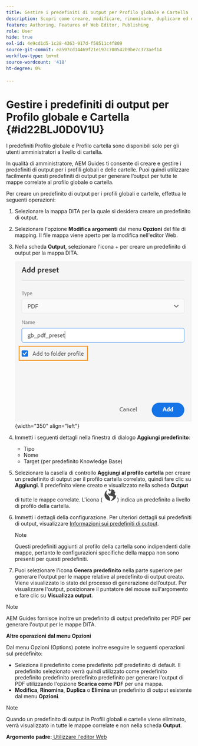 ```yaml
---
title: Gestire i predefiniti di output per Profilo globale e Cartella
description: Scopri come creare, modificare, rinominare, duplicare ed eliminare predefiniti di output per profili globali e di cartelle come utenti amministratori in AEM Guides.
feature: Authoring, Features of Web Editor, Publishing
role: User
hide: true
exl-id: 4e9cd1d5-1c28-4363-917d-f58511c4f809
source-git-commit: ea597cd14469f21e197c700542b9be7c373aef14
workflow-type: tm+mt
source-wordcount: '418'
ht-degree: 0%

---
```


# Gestire i predefiniti di output per Profilo globale e Cartella {#id22BLJ0D0V1U}

I predefiniti Profilo globale e Profilo cartella sono disponibili solo per gli utenti amministratori a livello di cartella.

In qualità di amministratore, AEM Guides ti consente di creare e gestire i predefiniti di output per i profili globali e delle cartelle. Puoi quindi utilizzare facilmente questi predefiniti di output per generare l’output per tutte le mappe correlate al profilo globale o cartella.

Per creare un predefinito di output per i profili globali e cartelle, effettua le seguenti operazioni:

1. Selezionare la mappa DITA per la quale si desidera creare un predefinito di output.
1. Selezionare l&#39;opzione **Modifica argomenti** dal menu **Opzioni** del file di mapping. Il file mappa viene aperto per la modifica nell&#39;editor Web.
1. Nella scheda **Output**, selezionare l&#39;icona + per creare un predefinito di output per la mappa DITA.

   ![](images/add-global-output-preset.png){width="350" align="left"}

1. Immetti i seguenti dettagli nella finestra di dialogo **Aggiungi predefinito**:
   - Tipo
   - Nome
   - Target \(per predefinito Knowledge Base\)
1. Selezionare la casella di controllo **Aggiungi al profilo cartella** per creare un predefinito di output per il profilo cartella correlato, quindi fare clic su **Aggiungi**. Il predefinito viene creato e visualizzato nella scheda **Output** di tutte le mappe correlate. L&#39;icona \( ![](images/global-preset-icon.svg)\) indica un predefinito a livello di profilo della cartella.
1. Immetti i dettagli della configurazione. Per ulteriori dettagli sui predefiniti di output, visualizzare [Informazioni sui predefiniti di output](./generate-output-understand-presets.md).

   >[!NOTE]
   >
   > Questi predefiniti aggiunti al profilo della cartella sono indipendenti dalle mappe, pertanto le configurazioni specifiche della mappa non sono presenti per questi predefiniti.

1. Puoi selezionare l&#39;icona **Genera predefinito** nella parte superiore per generare l&#39;output per le mappe relative al predefinito di output creato. Viene visualizzato lo stato del processo di generazione dell’output. Per visualizzare l&#39;output, posizionare il puntatore del mouse sull&#39;argomento e fare clic su **Visualizza output**.

>[!NOTE]
>
> AEM Guides fornisce inoltre un predefinito di output predefinito per PDF per generare l&#39;output per le mappe DITA.

**Altre operazioni dal menu Opzioni**

Dal menu Opzioni (Options) potete inoltre eseguire le seguenti operazioni sul predefinito:

- Seleziona il predefinito come predefinito pdf predefinito di default. Il predefinito selezionato verrà quindi utilizzato come predefinito predefinito predefinito predefinito predefinito per generare l&#39;output di PDF utilizzando l&#39;opzione **Scarica come PDF** per una mappa.
- **Modifica**, **Rinomina**, **Duplica** o **Elimina** un predefinito di output esistente dal menu **Opzioni**.

>[!NOTE]
>
> Quando un predefinito di output in Profili globali e cartelle viene eliminato, verrà visualizzato in tutte le mappe correlate e non nella scheda **Output**.

**Argomento padre:**&#x200B;[&#x200B; Utilizzare l&#39;editor Web](web-editor.md)
